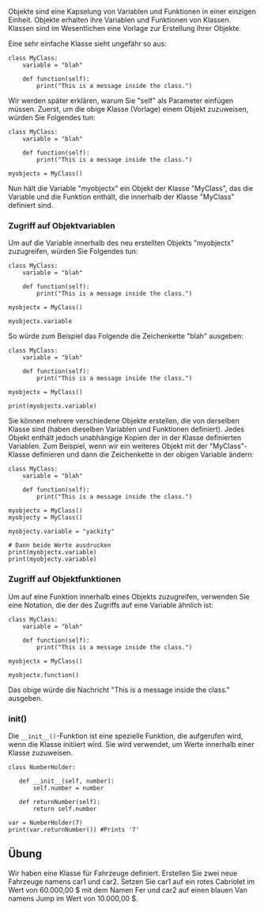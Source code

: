 Objekte sind eine Kapselung von Variablen und Funktionen in einer einzigen Einheit. Objekte erhalten ihre Variablen und Funktionen von Klassen. Klassen sind im Wesentlichen eine Vorlage zur Erstellung Ihrer Objekte.

Eine sehr einfache Klasse sieht ungefähr so aus:

    class MyClass:
        variable = "blah"

        def function(self):
            print("This is a message inside the class.")

Wir werden später erklären, warum Sie "self" als Parameter einfügen müssen. Zuerst, um die obige Klasse (Vorlage) einem Objekt zuzuweisen, würden Sie Folgendes tun:

    class MyClass:
        variable = "blah"

        def function(self):
            print("This is a message inside the class.")

    myobjectx = MyClass()

Nun hält die Variable "myobjectx" ein Objekt der Klasse "MyClass", das die Variable und die Funktion enthält, die innerhalb der Klasse "MyClass" definiert sind.

### Zugriff auf Objektvariablen

Um auf die Variable innerhalb des neu erstellten Objekts "myobjectx" zuzugreifen, würden Sie Folgendes tun:

    class MyClass:
        variable = "blah"

        def function(self):
            print("This is a message inside the class.")

    myobjectx = MyClass()

    myobjectx.variable

So würde zum Beispiel das Folgende die Zeichenkette "blah" ausgeben:

    class MyClass:
        variable = "blah"

        def function(self):
            print("This is a message inside the class.")

    myobjectx = MyClass()

    print(myobjectx.variable)

Sie können mehrere verschiedene Objekte erstellen, die von derselben Klasse sind (haben dieselben Variablen und Funktionen definiert). Jedes Objekt enthält jedoch unabhängige Kopien der in der Klasse definierten Variablen. Zum Beispiel, wenn wir ein weiteres Objekt mit der "MyClass"-Klasse definieren und dann die Zeichenkette in der obigen Variable ändern:

    class MyClass:
        variable = "blah"

        def function(self):
            print("This is a message inside the class.")

    myobjectx = MyClass()
    myobjecty = MyClass()

    myobjecty.variable = "yackity"

    # Dann beide Werte ausdrucken
    print(myobjectx.variable)
    print(myobjecty.variable)


### Zugriff auf Objektfunktionen

Um auf eine Funktion innerhalb eines Objekts zuzugreifen, verwenden Sie eine Notation, die der des Zugriffs auf eine Variable ähnlich ist:

    class MyClass:
        variable = "blah"

        def function(self):
            print("This is a message inside the class.")

    myobjectx = MyClass()

    myobjectx.function()

Das obige würde die Nachricht "This is a message inside the class." ausgeben.

### __init__()

Die `__init__()`-Funktion ist eine spezielle Funktion, die aufgerufen wird, wenn die Klasse initiiert wird. Sie wird verwendet, um Werte innerhalb einer Klasse zuzuweisen.

    class NumberHolder:
       
       def __init__(self, number):
           self.number = number
           
       def returnNumber(self):
           return self.number

    var = NumberHolder(7)
    print(var.returnNumber()) #Prints '7'
    
Übung
--------

Wir haben eine Klasse für Fahrzeuge definiert. Erstellen Sie zwei neue Fahrzeuge namens car1 und car2. Setzen Sie car1 auf ein rotes Cabriolet im Wert von 60.000,00 $ mit dem Namen Fer und car2 auf einen blauen Van namens Jump im Wert von 10.000,00 $.